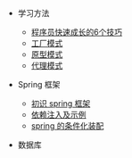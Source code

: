 -   学习方法

    -   [程序员快速成长的6个技巧](工作方法/程序员快速成长的6个技巧.md)
    -   [工厂模式](desgin-pattern/工厂模式超详解（代码示例）.md)
    -   [原型模式](desgin-pattern/设计模式之原型模式.md)
    -   [代理模式](desgin-pattern/设计模式之代理模式.md)

-   Spring 框架

    -   [初识 spring 框架](spring/【10分钟学Spring】：（一）初识Spring框架.md)
    -   [依赖注入及示例](spring/【10分钟学Spring】：（二）一文搞懂spring依赖注入（DI）.md)
    -   [spring 的条件化装配](spring/【10分钟学Spring】：（三）你了解spring的高级装配吗_条件化装配bean.md)

-   数据库
